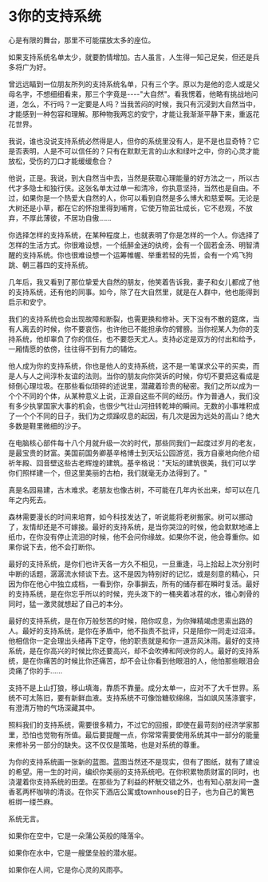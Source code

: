 # 3你的支持系统

心是有限的舞台，那里不可能摆放太多的座位。

如果支持系统名单太少，就要酌情增加。古人虽言，人生得一知己足矣，但还是兵多将广为好。

曾远远瞄到一位朋友所列的支持系统名单，只有三个字。原以为是他的恋人或是父母名字，不想细细看来，那三个字竟是----"大自然"。看我愣着，他略有挑战地问道，怎么，不行吗？一定要是人吗？当我苦闷的时候，我只有沉浸到大自然当中，才能感到一种包容和理解。那种物我两忘的安宁，才能让我渐渐平静下来，重返花花世界。

我说，谁也没说支持系统必然得是人，但你的系统里没有人，是不是也显奇特？它是否表明，人是不可以信任的？只有在默默无言的山水和绿叶之中，你的心灵才能放松，受伤的刀口才能缓缓愈合？

他说，正是。我说，到大自然当中去，当然是获取心理能量的好方法之一，所以古代才多隐士和独行侠。这张名单太过单一和清冷，你执意坚持，当然也是自由。不过，如果你是一个热爱大自然的人，你可以看到自然是多么博大和慈爱啊。无论是大树还是小草，都在它的怀抱里得到哺育，它使万物茁壮成长，它不悲观，不放弃，不厚此薄彼，不居功自傲......

你选择怎样的支持系统，在某种程度上，也就表明了你是怎样的一个人。你选择了怎样的生活方式。你很难设想，一个纸醉金迷的纨绔，会有一个固若金汤、明智清醒的支持系统。你也很难设想一个运筹帷幄、举重若轻的先哲，会有一个鸡飞狗跳、朝三暮四的支持系统。

几年后，我又看到了那位挚爱大自然的朋友，他笑着告诉我，妻子和女儿都成了他的支持系统，还有他的同事。如今，除了在大自然里，就是在人群中，他也能得到启示和安宁。

我们的支持系统也会出现故障和断裂，也需更换和修补。天下没有不散的筵席，当有人离去的时候，你不要哀伤，也许他已不能担承你的臂膀。当你视某人为你的支持系统，他却辜负了你的信任，也不要怨天尤人。支持必定是双方的付出和给予，一厢情愿的依傍，往往得不到有力的辅佐。

他人成为你的支持系统，你也是他人的支持系统，这不是一笔谋求公平的买卖，而是人与人之间淳朴友谊的法则。当你的朋友向你哭诉的时候，你切不要把这看成是倾倒心理垃圾。在那些看似琐碎的述说里，潜藏着珍贵的秘密。我们之所以成为一个个不同的个体，从某种意义上说，正源自这些不同的经历。作为普通人，我们没有多少执掌国家大事的机会，也很少气壮山河扭转乾坤的瞬间。无数的小事堆积成了一个个不同的日子，我们为之烦躁叹息的起因，有几次是因为远处的高山？绝大多数是鞋里微细的沙子。

在电脑核心部件每十八个月就升级一次的时代，那些同我们一起度过岁月的老友，是最宝贵的财富。美国前国务卿基辛格博士到天坛公园游览，我方自豪地向他介绍祈年殿、回音壁这些古老辉煌的建筑。基辛格说："天坛的建筑很美，我们可以学你们照样建一个，但这里美丽的古柏，我们就毫无办法得到了。"

真是名园易建，古木难求。老朋友也像古树，不可能在几年内长出来，却可以在几年之内死去。

森林需要漫长的时间来培育，如今科技发达了，听说能将老树搬家。树可以挪动了，友情却还是不可嫁接。最好的支持系统，是当你哭泣的时候，他会默默地递上纸巾，在你没有停止流泪的时候，他不会问你缘故。如果你不说，他会尊重你。如果你说下去，他不会打断你。

最好的支持系统，是你们也许天各一方久不相见，一旦重逢，马上拾起上次分别时中断的话题，潺潺流水倾谈下去。这不是因为特别好的记忆，或是刻意的精心，只因为你在他心中独立成档，一看到你，杂事摒去，所有的储存都在瞬时复活。最好的支持系统，是在你忘乎所以的时候，兜头泼下的一桶夹着冰茬的水，锥心刺骨的同时，猛一激灵就想起了自己的本分。

最好的支持系统，是在你万般愁苦的时候，陪你叹息，为你殚精竭虑思索出路的人。最好的支持系统，是你在矛盾中，他不指责不批评，只是陪你一同走过沼泽。他相信你一定会理出头绪再下定夺，他的职责就是和你一道沥风沐雨。最好的支持系统，是在你高兴的时候比你还要高兴，却不会吹捧和阿谀你的人。最好的支持系统，是在你痛苦的时候比你还痛苦，却不会让你看到他眼泪的人，他怕那些眼泪会烫痛了你的手......

支持不是上山打狼，移山填海，靠质不靠量。成分太单一，应对不了大千世界。系统不可太陈旧，要有新鲜血液。支持系统不可像饴糖软绵绵，当如飒风荡涤寰宇，有澄清万物的气场深藏其中。

照料我们的支持系统，需要很多精力，不过它的回报，即使在最苛刻的经济学家那里，恐怕也觉物有所值。最后要提醒一点，你常常需要使用系统其中一部分的能量来修补另一部分的缺失。这不仅仅是策略，也是对系统的尊重。

为你的支持系统画一张新的蓝图。蓝图当然还不是现实，但有了图纸，就有了建设的希望。用一生的时间，编织你美丽的支持系统吧。在你积累物质财富的同时，也浇灌着你支持系统的田垄。在那些为了利益的杯觥交错之外，也有知心朋友间一盏香茗两杯咖啡的清谈。在你买下酒店公寓或townhouse的日子，也为自己的篱笆桩绑一缕苎麻。

系统无言。

如果你在空中，它是一朵蒲公英般的降落伞。

如果你在水中，它是一艘堡垒般的潜水艇。

如果你在人间，它是你心灵的风雨亭。
